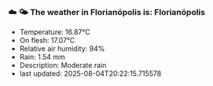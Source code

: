 ### ☁️ 🌤️  The weather in Florianópolis is: Florianópolis

- Temperature: 16.87°C
- On flesh: 17.07°C
- Relative air humidity: 94%
- Rain: 1.54 mm
- Description: Moderate rain
- last updated: 2025-08-04T20:22:15.715578
